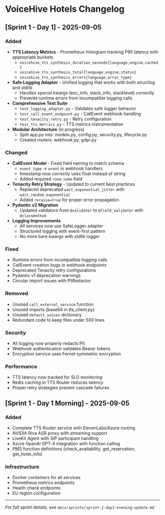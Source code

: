 # VoiceHive Hotels Changelog

## [Sprint 1 - Day 1] - 2025-09-05

### Added
- **TTS Latency Metrics** - Prometheus histogram tracking P95 latency with appropriate buckets
  - `voicehive_tts_synthesis_duration_seconds{language,engine,cached}`
  - `voicehive_tts_synthesis_total{language,engine,status}`
  - `voicehive_tts_synthesis_errors{language,error_type}`
- **Safe Logging Adapter** - Unified logging that works with both structlog and stdlib
  - Handles special kwargs (exc_info, stack_info, stacklevel) correctly
  - Prevents runtime errors from incompatible logging calls
- **Comprehensive Test Suite**
  - `test_logging_adapter.py` - Validates safe logger behavior
  - `test_call_event_endpoint.py` - CallEvent webhook handling
  - `test_tenacity_retry.py` - Retry configuration
  - `test_tts_metrics.py` - TTS metrics instrumentation
- **Modular Architecture** (in progress)
  - Split app.py into: models.py, config.py, security.py, lifecycle.py
  - Created routers: webhook.py, gdpr.py

### Changed
- **CallEvent Model** - Fixed field naming to match schema
  - `event_type` → `event` in webhook handlers
  - timestamp now correctly uses float instead of string
  - Added required `room_name` field
- **Tenacity Retry Strategy** - Updated to current best practices
  - Replaced deprecated `wait_exponential_jitter` with `wait_random_exponential`
  - Added `reraise=True` for proper error propagation
- **Pydantic v2 Migration**
  - Updated validators from `@validator` to `@field_validator` with `@classmethod`
- **Logging Improvements**
  - All services now use SafeLogger adapter
  - Structured logging with event-first pattern
  - No more bare kwargs with stdlib logger

### Fixed
- Runtime errors from incompatible logging calls
- CallEvent creation bugs in webhook endpoints
- Deprecated Tenacity retry configurations
- Pydantic v1 deprecation warnings
- Circular import issues with PIIRedactor

### Removed
- Unused `call_external_service` function
- Unused imports (base64 in tts_client.py)
- Unused `default_voices` dictionary
- Redundant code to keep files under 500 lines

### Security
- All logging now properly redacts PII
- Webhook authentication validates Bearer tokens
- Encryption service uses Fernet symmetric encryption

### Performance
- TTS latency now tracked for SLO monitoring
- Redis caching in TTS Router reduces latency
- Proper retry strategies prevent cascade failures

## [Sprint 1 - Day 1 Morning] - 2025-09-05

### Added
- Complete TTS Router service with ElevenLabs/Azure routing
- NVIDIA Riva ASR proxy with streaming support
- LiveKit Agent with SIP participant handling
- Azure OpenAI GPT-4 integration with function calling
- PMS function definitions (check_availability, get_reservation, get_hotel_info)

### Infrastructure
- Docker containers for all services
- Prometheus metrics endpoints
- Health check endpoints
- EU region configuration

---

*For full sprint details, see `docs/sprints/sprint-1-day1-evening-update.md`*
